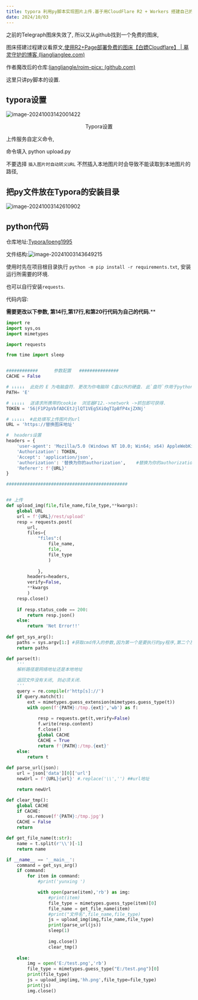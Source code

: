 ```yaml
---
title: typora 利用py脚本实现图片上传.基于用CloudFlare R2 + Workers 搭建自己的无服务器版图床站.
date: 2024/10/03
---
```


之前的Telegraph图床失效了, 所以又从github找到一个免费的图床, 

图床搭建过程建议看原文,[使用R2+Page部署免费的图床【白嫖Cloudflare】 | 墓灵守护的博客 (lianglianglee.com)](https://blog.lianglianglee.com/posts/22b7ecba)

作者魔改后的仓库:[liangliangle/roim-picx:  (github.com)](https://github.com/liangliangle/roim-picx)

这里只讲py脚本的设置.

## typora设置



![image-20241003142001422](https://images.loeng.top/rest/2024/10/v1JJc8K.png)

<center>Typora设置
    
</center>

上传服务自定义命令,

命令填入 python upload.py 

不要选择 `插入图片时自动转义URL` 不然插入本地图片时会导致不能读取到本地图片的路径,

## 把py文件放在Typora的安装目录

![image-20241003142610902](https://images.loeng.top/rest/2024/10/p4a9c8K.png)

## python代码

仓库地址:[Typora/loeng1995](https://github.com/loeng1995/Typora-upload.git)

文件结构:![image-20241003143649215](https://images.loeng.top/rest/2024/10/HVQkc8K.png)



使用时先在项目根目录执行 `python -m pip install -r requirements.txt`, 安装运行所需要的环境.

也可以自行安装`requests`.

代码内容:

**需要更改以下参数, 第14行,第17行,和第20行代码为自己的代码.****

```python
import re
import sys,os
import mimetypes

import requests

from time import sleep


############      参数配置   ###############
CACHE = False

# ↓↓↓↓↓  此处的 E 为电脑盘符. 更改为你电脑除 C盘以外的硬盘. 此`盘符`作用于python读取并临时创建图片文件,成功后即删除
PATH= 'E'                                               

# ↓↓↓↓↓  送请求所携带的cookie  浏览器F12.->network ->抓包即可获得.
TOKEN = '56|F1P2pVbfADCEtJjlQT1VEg5XiOqTIpBfP4xjZXNj'  

# ↓↓↓↓↓  #此处填写上传图片的url
URL = 'https://替换图床地址'            

#  headers设置
headers = {
    'user-agent': 'Mozilla/5.0 (Windows NT 10.0; Win64; x64) AppleWebKit/537.36 (KHTML, like Gecko) Chrome/120.0.0.0 Safari/537.36',
    'Authorization': TOKEN,
    'Accept': 'application/json',
    'authorization': '替换为你的authorization',    #替换为你的authorization
    'Referer': f'{URL}'
}

##############################################


## 上传
def upload_img(file,file_name,file_type,**kwargs):
    global URL
    url = f'{URL}/rest/upload'
    resp = requests.post(
        url,
        files={
            "files":(
                file_name,
                file,
                file_type
                )
            
            },
        headers=headers,
        verify=False,
        **kwargs
        )
    resp.close()
    
    if resp.status_code == 200:
        return resp.json()
    else:
        return 'Net Error!!'
    
def get_sys_arg():
    paths = sys.argv[1:] #获取cmd传入的参数,因为第一个是要执行的py程序,第二个及以后才是图片的绝对路径
    return paths

def parse(t):
    '''
    解析路径是网络地址还是本地地址

    返回文件没有关闭, 则必须关闭.
    '''
    query = re.compile(r'http[s]://')
    if query.match(t):
        ext = mimetypes.guess_extension(mimetypes.guess_type(t))
        with open(f'{PATH}:/tmp.{ext}','wb') as f:
            
            resp = requests.get(t,verify=False)
            f.write(resp.content)
            f.close()
            global CACHE
            CACHE = True
            return f'{PATH}:/tmp.{ext}'
    else:
        return t
    
def parse_url(json):
    url = json['data'][0]['url']
    newUrl = f'{URL}{url}' #.replace('\\','') ##url地址

    return newUrl

def clear_tmp():
    global CACHE
    if CACHE:
        os.remove(f'{PATH}:/tmp.jpg')
    CACHE = False    
    return

def get_file_name(t:str):
    name = t.split(r'\\')[-1]
    return name

if __name__ == '__main__':
    command = get_sys_arg()
    if command:
        for item in command:
            #print('yunxing ')

            with open(parse(item),'rb') as img: 
                #print(item)
                file_type = mimetypes.guess_type(item)[0]
                file_name = get_file_name(item)
                #print("文件名",file_name,file_type)
                js = upload_img(img,file_name,file_type)
                print(parse_url(js))
                sleep(1)
                
                img.close()
                clear_tmp()
        
    else:
        img = open('E:/test.png','rb')
        file_type = mimetypes.guess_type("E:/test.png")[0]
        print(file_type)
        js = upload_img(img,'hh.png',file_type=file_type)
        print(js)
        img.close()
   
```

